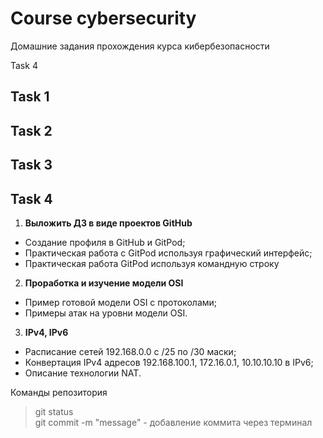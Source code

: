 # Course cybersecurity
Домашние задания прохождения курса кибербезопасности

Task 4

## Task 1
## Task 2
## Task 3
## Task 4
1)  **Выложить ДЗ в виде проектов GitHub** 
- Создание профиля в GitHub и GitPod;
- Практическая работа с GitPod используя графический интерфейс;
- Практическая работа GitPod используя командную строку
2) **Проработка и изучение модели OSI**  
- Пример готовой модели OSI c протоколами;
- Примеры атак на уровни модели OSI.
3) **IPv4, IPv6**
- Расписание сетей 192.168.0.0 с /25 по /30 маски;
- Конвертация IPv4 адресов 192.168.100.1, 172.16.0.1, 10.10.10.10 в IPv6;
- Описание технологии NAT.

Команды репозитория


> git status  
> git commit -m "message" - добавление коммита через терминал

